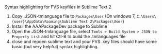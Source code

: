 Syntax highlighting for FVS keyfiles in Sublime Text 2

1. Copy .JSON-tmlanguage file to `Packages\User` (On windows 7, `C:\Users\{user}\AppData\Roaming\Sublime Text 2\Packages\User`)
2. Install the AAAPackageDev package to Sublime
3. Open the JSON-tmlanguage file, select `Tools > Build System > JSON to Property List` and hit Ctl-B to build the .tmlanguages file
4. close and repoen sublime text and your FVS .key files should have some basic (but very helpful) syntax highlighting.